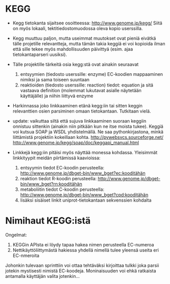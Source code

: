 # KEGG #

  * Kegg tietokanta sijaitsee osoitteessa: http://www.genome.jp/kegg/ Siitä on myös lokaali, tektitiedostomuodossa oleva kopio userssilla.

  * Kegg muuttuu paljon, mutta useimmat muutokset ovat pieniä eivätkä tälle projetille relevantteja, mutta tämän takia keggiä ei voi kopioida ilman että sille tekee myös mahdollisuuden päivittyä (esim. ajaa tietokantaparseri uusiksi).

  * Tälle projektille tärkeitä osia kegg:stä ovat ainakin seuraavat
    1. entsyymien (tiedosto userssille: enzyme)  EC-koodien mappaaminen nimiksi ja sama toiseen suuntaan
    1. reaktioiden (tiedosto userssille: reaction) tiedot: equation ja sitä vastaava definition (molemmat lukutavat asialle näytetään käyttäjälle) ja niihin liittyvä enzyme

  * Harkinnassa joko linkkaaminen etänä kegg:iin tai sitten keggin relevanttien osien parsiminen omaan tietokantaan. Tutkitaan vielä.
  * update: vaikuttaa siltä että sujuva linkkaaminen suoraan keggiin onnistuu sittenkin (ainakin niin pitkään kun ne itse moista tukee). Keggiä voi kutsua SOAP ja WSDL yhdistelmällä. Ne saa pythonkirjastona, minkä liittämistä projektiin kokeillaan kohta. http://pywebsvcs.sourceforge.net/ http://www.genome.jp/kegg/soap/doc/keggapi_manual.html

  * Linkkejä kegg:iin pitäisi myös näyttää monessa kohdassa. Yleisimmät linkkityypit meidän piirtämissä kaavioissa:
    1. entsyymin tiedot EC-koodin perusteella: http://www.genome.jp/dbget-bin/www_bget?ec:kooditähän
    1. reaktion tiedot R-koodin perusteella: http://www.genome.jp/dbget-bin/www_bget?rn:kooditähän
    1. metaboliitin tiedot C-koodin perusteella: http://www.genome.jp/dbget-bin/www_bget?cpd:kooditähän
    1. lisäksi sisäiset linkit uniprot-tietokantaan sekvenssien kohdalta

# Nimihaut KEGG:istä #
Ongelmat:
  1. KEGGin APIsta ei löydy tapaa hakea nimen perusteella EC-numeroa
  1. Nettikäyttöliittymästä hakiessa yhdellä nimellä tulee yleensä useita eri EC-nmeroita

Johonkin tulevaan sprinttiin voi ottaa tehtäväksi kirjoittaa tulkki joka parsii jotekin mystisesti nimistä EC-koodeja. Moninaisuuden voi ehkä ratkaista antamalla käyttäjän valita jotenkin...